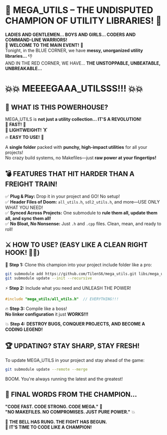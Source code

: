 # 🥊 **MEGA_UTILS – THE UNDISPUTED CHAMPION OF UTILITY LIBRARIES!** 🥊  

**LADIES AND GENTLEMEN... BOYS AND GIRLS... CODERS AND COMMAND-LINE WARRIORS!**  
🚀 **WELCOME TO THE MAIN EVENT!** 🚀  
Tonight, in the BLUE CORNER, we have **messy, unorganized utility libraries...** 👎  
AND IN THE RED CORNER, WE HAVE... **THE UNSTOPPABLE, UNBEATABLE, UNBREAKABLE...**  

# 💥💥 **MEEEEGAAA_UTILSSS!!!** 💥💥  

## 🎤 **WHAT IS THIS POWERHOUSE?**  
MEGA_UTILS is **not just a utility collection... IT'S A REVOLUTION!**  
🥋 **FAST!** 💨  
💪 **LIGHTWEIGHT!** 🏋️  
🔥 **EASY TO USE!** 🤩  

A **single folder** packed with **punchy, high-impact utilities** for all your projects!  
No crazy build systems, no Makefiles—just **raw power at your fingertips!**  

## 💣 **FEATURES THAT HIT HARDER THAN A FREIGHT TRAIN!**  
✅ **Plug & Play:** Drop it in your project and GO! No setup!  
✅ **Header Files of Doom:** `all_utils.h`, `sdl2_utils.h`, and more—USE ONLY WHAT YOU NEED!  
✅ **Synced Across Projects:** One submodule to **rule them all, update them all, and sync them all!**  
✅ **No Bloat, No Nonsense:** Just `.h` and `.cpp` files. Clean, mean, and ready to roll!  

## ⚔️ **HOW TO USE?** **(EASY LIKE A CLEAN RIGHT HOOK! 🥊💥)**  

💾 **Step 1:** Clone this champion into your project include folder like a pro:  
```sh
git submodule add https://github.com/TilenS6/mega_utils.git libs/mega_utils
git submodule update --init --recursive
```

⚡ **Step 2:** Include what you need and UNLEASH THE POWER!  
```cpp
#include "mega_utils/all_utils.h"  // EVERYTHING!!!
```

🔥 **Step 3:** Compile like a boss!  
**No linker configuration** it just **WORKS!!!**

💥 **Step 4:** **DESTROY BUGS, CONQUER PROJECTS, AND BECOME A CODING LEGEND!**  

## 🏆 **UPDATING? STAY SHARP, STAY FRESH!**  
To update MEGA_UTILS in your project and stay ahead of the game:  
```sh
git submodule update --remote --merge
```
BOOM. You're always running the latest and the greatest!  

## 🎤 **FINAL WORDS FROM THE CHAMPION...**  
**"CODE FAST. CODE STRONG. CODE MEGA."** 🥇  
**"NO MAKEFILES. NO COMPROMISES. JUST PURE POWER."** 💥  

🔔 **THE BELL HAS RUNG. THE FIGHT HAS BEGUN.**  
👊 **IT’S TIME TO CODE LIKE A CHAMPION!**  